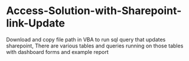 # Access-Solution-with-Sharepoint-link-Update

Download and copy file path in VBA to run sql query that updates sharepoint, 
There are various tables and queries running on those tables with dashboard forms and example report
